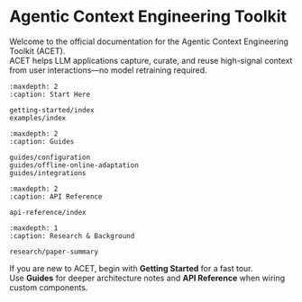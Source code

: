 # Agentic Context Engineering Toolkit

Welcome to the official documentation for the Agentic Context Engineering Toolkit (ACET).  
ACET helps LLM applications capture, curate, and reuse high-signal context from user interactions—no model retraining required.

```{toctree}
:maxdepth: 2
:caption: Start Here

getting-started/index
examples/index
```

```{toctree}
:maxdepth: 2
:caption: Guides

guides/configuration
guides/offline-online-adaptation
guides/integrations
```

```{toctree}
:maxdepth: 2
:caption: API Reference

api-reference/index
```

```{toctree}
:maxdepth: 1
:caption: Research & Background

research/paper-summary
```

If you are new to ACET, begin with **Getting Started** for a fast tour.  
Use **Guides** for deeper architecture notes and **API Reference** when wiring custom components.
